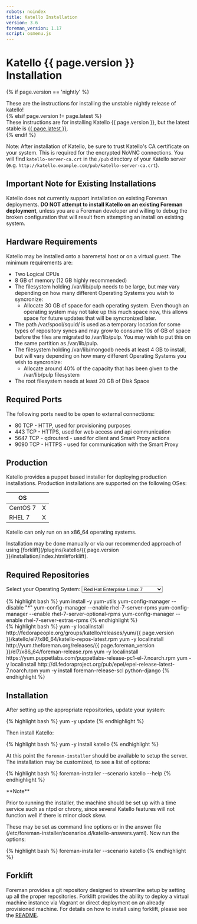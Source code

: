 ```yaml
---
robots: noindex
title: Katello Installation
version: 3.6
foreman_version: 1.17
script: osmenu.js
---
```


# Katello {{ page.version }} Installation

{% if page.version == 'nightly' %}
  <div class="alert alert-danger">
    These are the instructions for installing the unstable nightly release of katello!
  </div>
{% elsif page.version != page.latest %}
  <div class="alert alert-danger">
    These instructions are for installing Katello {{ page.version }}, but the latest stable is <a href="/plugins/katello/{{ page.latest }}/installation/index.html">{{ page.latest }}</a>.
  </div>
{% endif %}

Note: After installation of Katello, be sure to trust Katello's CA certificate
on your system.  This is required for the encrypted NoVNC connections. You
will find `katello-server-ca.crt` in the `/pub` directory of your Katello
server (e.g. `http://katello.example.com/pub/katello-server-ca.crt`).

## Important Note for Existing Installations

Katello does not currently support installation on existing Foreman deployments. **DO NOT attempt to install Katello on an existing Foreman deployment**, unless you are a Foreman developer and willing to debug the broken configuration that will result from attempting an install on existing system.

## Hardware Requirements

Katello may be installed onto a baremetal host or on a virtual guest.  The minimum requirements are:

* Two Logical CPUs
* 8 GB of memory (12 GB highly recommended)
* The filesystem holding /var/lib/pulp needs to be large, but may vary depending on how many different Operating Systems you wish to syncronize:
  * Allocate 30 GB of space for each operating system.  Even though an operating system may not take up this much space now, this allows space for future updates that will be syncronized later.
* The path /var/spool/squid/ is used as a temporary location for some types of repository syncs and may grow to consume 10s of GB of space before the files are migrated to /var/lib/pulp.  You may wish to put this on the same partition as /var/lib/pulp.
* The filesystem holding /var/lib/mongodb needs at least 4 GB to install, but will vary depending on how many different Operating Systems you wish to syncronize:
  * Allocate around 40% of the capacity that has been given to the /var/lib/pulp filesystem
* The root filesystem needs at least 20 GB of Disk Space

## Required Ports

The following ports need to be open to external connections:

* 80 TCP - HTTP, used for provisioning purposes
* 443 TCP - HTTPS, used for web access and api communication
* 5647 TCP - qdrouterd - used for client and Smart Proxy actions
* 9090 TCP - HTTPS - used for communication with the Smart Proxy

## Production

Katello provides a puppet based installer for deploying production installations. Production installations are supported on the following OSes:

<div class="row">
  <div class="col-sm-3">
    <table class="table table-bordered table-condensed">
      <thead>
        <tr>
          <th>OS</th>
          <th></th>
        </tr>
      </thead>
      <tbody>
        <tr>
          <td>CentOS 7</td>
          <td>X</td>
        </tr>
        <tr>
          <td>RHEL 7</td>
          <td>X</td>
        </tr>
      </tbody>
    </table>
  </div>
</div>

Katello can only run on an x86_64 operating systems.

Installation may be done manually or via our recommended approach of using [forklift](/plugins/katello/{{ page.version }}/installation/index.html#forklift).

## Required Repositories

<p>Select your Operating System: <select id="operatingSystems">
   <option value="rhel7">Red Hat Enterprise Linux 7</option>
   <option value="el7">Enterprise Linux 7 (CentOS, etc.)</option>
   </select>
</p>

<div id="rhel7" markdown="1">
{% highlight bash %}
yum install -y yum-utils
yum-config-manager --disable "*"
yum-config-manager --enable rhel-7-server-rpms
yum-config-manager --enable rhel-7-server-optional-rpms
yum-config-manager --enable rhel-7-server-extras-rpms
{% endhighlight %}
</div>

<div id="el7" markdown="1">
{% highlight bash %}
yum -y localinstall http://fedorapeople.org/groups/katello/releases/yum/{{ page.version }}/katello/el7/x86_64/katello-repos-latest.rpm
yum -y localinstall http://yum.theforeman.org/releases/{{ page.foreman_version }}/el7/x86_64/foreman-release.rpm
yum -y localinstall https://yum.puppetlabs.com/puppetlabs-release-pc1-el-7.noarch.rpm
yum -y localinstall http://dl.fedoraproject.org/pub/epel/epel-release-latest-7.noarch.rpm
yum -y install foreman-release-scl python-django
{% endhighlight %}
</div>

## Installation
After setting up the appropriate repositories, update your system:

{% highlight bash %}
yum -y update
{% endhighlight %}

Then install Katello:

{% highlight bash %}
yum -y install katello
{% endhighlight %}

At this point the `foreman-installer` should be available to setup the server. The installation may be customized, to see a list of options:

{% highlight bash %}
foreman-installer --scenario katello --help
{% endhighlight %}

<div class="alert alert-info" markdown="1">
**Note**

Prior to running the installer, the machine should be set up with a time service such as ntpd or chrony, since several Katello features will not function well if there is minor clock skew.
</div>


These may be set as command line options or in the answer file (/etc/foreman-installer/scenarios.d/katello-answers.yaml). Now run the options:

{% highlight bash %}
foreman-installer --scenario katello <options>
{% endhighlight %}

## Forklift

Foreman provides a git repository designed to streamline setup by setting up all the proper repositories. Forklift provides the ability to deploy a virtual machine instance via Vagrant or direct deployment on an already provisioned machine. For details on how to install using forklift, please see the [README](https://github.com/theforeman/forklift/blob/master/README.md).
